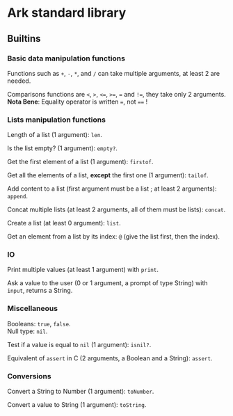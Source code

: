 # Ark standard library

## Builtins

### Basic data manipulation functions

Functions such as `+`, `-`, `*`, and `/` can take multiple arguments, at least 2 are needed.

Comparisons functions are `<`, `>`, `<=`, `>=`, `=` and `!=`, they take only 2 arguments.  
**Nota Bene**: Equality operator is written `=`, not `==` !

### Lists manipulation functions

Length of a list (1 argument): `len`.

Is the list empty? (1 argument): `empty?`.

Get the first element of a list (1 argument): `firstof`.

Get all the elements of a list, **except** the first one (1 argument): `tailof`.

Add content to a list (first argument must be a list ; at least 2 arguments): `append`.

Concat multiple lists (at least 2 arguments, all of them must be lists): `concat`.

Create a list (at least 0 argument): `list`.

Get an element from a list by its index: `@` (give the list first, then the index).

### IO

Print multiple values (at least 1 argument) with `print`.

Ask a value to the user (0 or 1 argument, a prompt of type String) with `input`, returns a String.

### Miscellaneous

Booleans: `true`, `false`.  
Null type: `nil`.

Test if a value is equal to `nil` (1 argument): `isnil?`.

Equivalent of `assert` in C (2 arguments, a Boolean and a String): `assert`.

### Conversions

Convert a String to Number (1 argument): `toNumber`.

Convert a value to String (1 argument): `toString`.